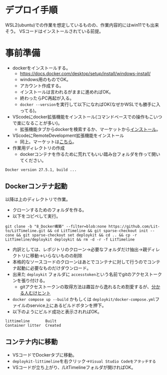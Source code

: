 
# デプロイ手順
WSL2(ubuntu)での作業を想定しているものの、作業内容的にはwin11でも出来そう。
VSコードはインストールされている前提。

# 事前準備

-   dockerをインストールする。
    -   https://docs.docker.com/desktop/setup/install/windows-install/
    -   windows用のものでOK。
    -   アカウント作成する。
    -   インストールは言われるがままに進めればOK。
    -   終わったらPC再起が入る。
    -   ``docker --version``を実行して以下になればOK(なぜかWSLでも勝手に入ってる)。
-   VScodeにdocker拡張機能をインストール(コマンドベースでの操作もこいつで楽になることが多い)。
    -   拡張機能タブからdockerを検索するか、マーケットから[インストール](https://marketplace.visualstudio.com/items?itemName=ms-azuretools.vscode-docker )。
-   VScodeにRemoteDevelopment拡張機能をインストール
    -   同上。マーケットは[こちら](https://marketplace.visualstudio.com/items?itemName=ms-vscode-remote.vscode-remote-extensionpack )。
-   作業用ディレクトリの作成
    -   dockerコンテナを作るために荒れてもいい踏み台フォルダを作って開いてください。

```
Docker version 27.5.1, build ...
```

## Dockerコンテナ起動
以降は上のディレクトリで作業。

-   クローンするためのフォルダを作る。
-   以下をコピペして実行。

``git clone -b "8_Docker構築" --filter=blob:none https://github.com/Lit-to/LitTimeline.git && cd LitTimeline && git sparse-checkout init --cone && git sparse-checkout set deploykit && cd .. && cp -r LitTimeline/deploykit deploykit && rm -d -r -f LitTimeline`` 

-   内訳としては、レポジトリのクローン→必要なフォルダだけ抽出→親ディレクトリに移動→いらないものの削除
-   本格的なソースコードのクローンはあとでコンテナに対して行うのでコンテナ起動に必要なものだけダウンロード。
-   出来た ``deploykit`` フォルダに ``accesstoken``という名前でgitのアクセストークンを張り付ける。
    -   gitアクセストークンの取得方法は趣旨から逸れるため割愛するが、[分かる人むけヒント](https://github.com/settings/tokens )
-   ``docker compose up --build`` かもしくは ``deploykit/docker-compose.yml``ファイルのservice上にあるビルドボタンを押下。
-   以下のようにビルド成功と表示されればOK。
```
littimeline       Built 
Container litter  Created
```

## コンテナ内に移動

-   VSコードでDockerタブに移動。
-   ``deploykit-littimeline``を右クリック→``Visual Studio Codeをアタッチする``
-   VSコードが立ち上がり、/LitTimelineフォルダが開ければOK。

